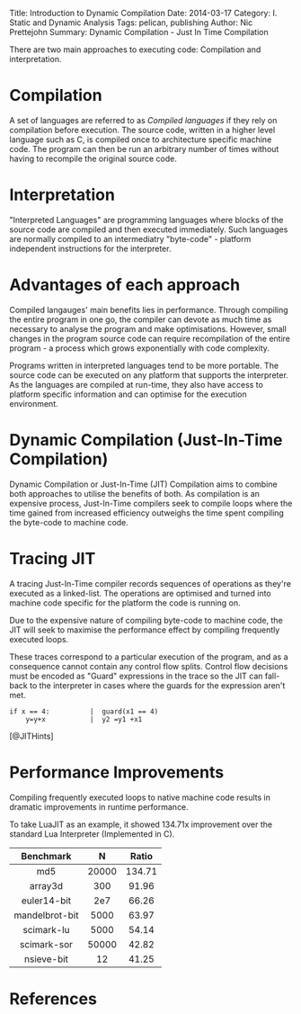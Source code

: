 Title: Introduction to Dynamic Compilation
Date: 2014-03-17
Category: I. Static and Dynamic Analysis
Tags: pelican, publishing
Author: Nic Prettejohn
Summary: Dynamic Compilation - Just In Time Compilation

There are two main approaches to executing code: Compilation and interpretation.


Compilation
===========
A set of languages are referred to as *Compiled languages* if they rely on
compilation before execution. The source code, written in a higher level
language such as C, is compiled once to architecture specific machine code.
The program can then be run an arbitrary number of times without having to
recompile the original source code.


Interpretation
==============
"Interpreted Languages" are programming languages where blocks of the source
code are compiled and then executed immediately. Such languages are normally
compiled to an intermediatry "byte-code" - platform independent instructions
for the interpreter.


Advantages of each approach
===========================
Compiled langauges' main benefits lies in performance. Through compiling the
entire program in one go, the compiler can devote as much time as necessary to
analyse the program and make optimisations. However, small changes in the
program source code can require recompilation of the entire program - a
process which grows exponentially with code complexity.

Programs written in interpreted languages tend to be more portable. The source
code can be executed on any platform that supports the interpreter. As the
languages are compiled at run-time, they also have access to platform specific
information and can optimise for the execution environment.


Dynamic Compilation (Just-In-Time Compilation)
==============================================
Dynamic Compilation or Just-In-Time (JIT) Compilation aims to combine both
approaches to utilise the benefits of both. As compilation is an expensive
process, Just-In-Time compilers seek to compile loops where the time gained
from increased efficiency outweighs the time spent compiling the byte-code to
machine code.


Tracing JIT
===========
A tracing Just-In-Time compiler records sequences of operations as they're
executed as a linked-list. The operations are optimised and turned into
machine code specific for the platform the code is running on.

Due to the expensive nature of compiling byte-code to machine code, the JIT
will seek to maximise the performance effect by compiling frequently executed
loops.

These traces correspond to a particular execution of the program, and as a
consequence cannot contain any control flow splits. Control flow decisions
must be encoded as "Guard" expressions in the trace so the JIT can fall-back
to the interpreter in cases where the guards for the expression aren't met.

```
if x == 4:          |  guard(x1 == 4)
    y=y+x           |  y2 =y1 +x1
```
[@JITHints]


Performance Improvements
========================
Compiling frequently executed loops to native machine code results in dramatic
improvements in runtime performance.

To take LuaJIT as an example, it showed 134.71x improvement over the standard
Lua Interpreter (Implemented in C).

| <center>Benchmark</center> | <center>N</center>| <center>Ratio</center>|
|:--------------:|:--------:|:------:|
| md5	         | 20000    | 134.71 |
| array3d	     | 300      | 91.96  |
| euler14-bit    | 2e7	    | 66.26	 |
| mandelbrot-bit | 5000     | 63.97	 |
| scimark-lu	 | 5000     | 54.14	 |
| scimark-sor	 | 50000    | 42.82	 |
| nsieve-bit     |  12      |41.25	 |


References
==========

[@JITBriefHistory "A Brief History of JIT"]: http://dl.acm.org/citation.cfm?id=857077
[@JITHints "A"]: http://luajit.org/performance_x86.html
[@LuaJIT "B"]: http://luajit.org/performance_x86.html
